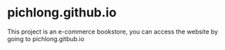 # pichlong.github.io

This project is an e-commerce bookstore, you can access the website by going to pichlong.gitbub.io
